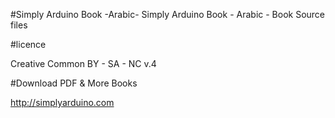 #Simply Arduino Book -Arabic- 
Simply Arduino Book - Arabic - Book Source files

#licence

Creative Common BY - SA - NC v.4

#Download PDF & More Books

http://simplyarduino.com
